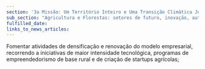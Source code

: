 ```yaml
---
section: '3a Missão: Um Território Inteiro e Uma Transição Climática Justa'
sub_section: "Agricultura e Florestas: setores de futuro, inovação, autonomia e investimento"
fulfilled_date:
links_to_news_articles:
---
```


Fomentar atividades de densificação e renovação do modelo empresarial, recorrendo a iniciativas de maior intensidade tecnológica, programas de empreendedorismo de base rural e de criação de startups agrícolas;